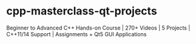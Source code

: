 # cpp-masterclass-qt-projects
Beginner to Advanced C++ Hands-on Course | 270+ Videos | 5 Projects | C++11/14 Support | Assignments + Qt5 GUI Applications
